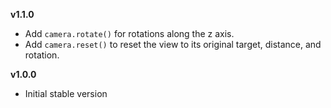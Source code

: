 **v1.1.0**

- Add `camera.rotate()` for rotations along the z axis.
- Add `camera.reset()` to reset the view to its original target, distance, and rotation.

**v1.0.0**

- Initial stable version
